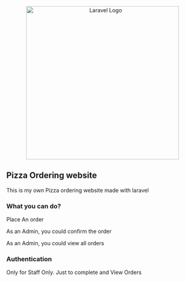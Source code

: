 <p align="center"><a href="https://laravel.com" target="_blank"><img src="https://raw.githubusercontent.com/laravel/art/master/logo-lockup/5%20SVG/2%20CMYK/1%20Full%20Color/laravel-logolockup-cmyk-red.svg" width="400" alt="Laravel Logo"></a></p>

<h2>Pizza Ordering website</h2>
<p>This is my own Pizza ordering website made with laravel</p>
<h3>What you can do?</h3>
<p>Place An order</p>
<p>As an Admin, you could confirm the order</p>
<p>As an Admin, you could view all orders</p>
<h3>Authentication</h3>
<p>Only for Staff Only. Just to complete and View Orders</p>